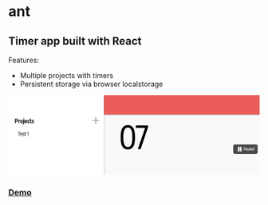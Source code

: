 # ant
Timer app built with React
-----

Features:
- Multiple projects with timers
- Persistent storage via browser localstorage

![ant screenshot](ant_screenshot.png "Ant screenshot")

### [Demo](https://cymathew.github.io/ant/)
